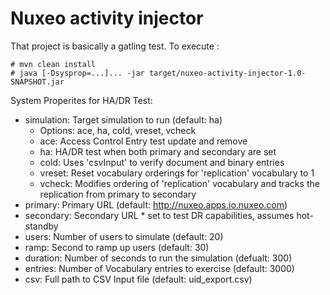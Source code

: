 # Nuxeo activity injector

That project is basically a gatling test. To execute :


	# mvn clean install
	# java [-Dsysprop=...]... -jar target/nuxeo-activity-injector-1.0-SNAPSHOT.jar

System Properites for HA/DR Test:
* simulation: Target simulation to run (default: ha)
  * Options: ace, ha, cold, vreset, vcheck
  * ace: Access Control Entry test update and remove
  * ha: HA/DR test when both primary and secondary are set
  * cold: Uses 'csvInput' to verify document and binary entries
  * vreset: Reset vocabulary orderings for 'replication' vocabulary to 1
  * vcheck: Modifies ordering of 'replication' vocabulary and tracks the replication from primary to secondary
* primary: Primary URL (default: http://nuxeo.apps.io.nuxeo.com)
* secondary: Secondary URL * set to test DR capabilities, assumes hot-standby
* users: Number of users to simulate (default: 20)
* ramp: Second to ramp up users (default: 30)
* duration: Number of seconds to run the simulation (defualt: 300)
* entries: Number of Vocabulary entries to exercise (default: 3000)
* csv: Full path to CSV Input file (default: uid_export.csv)
